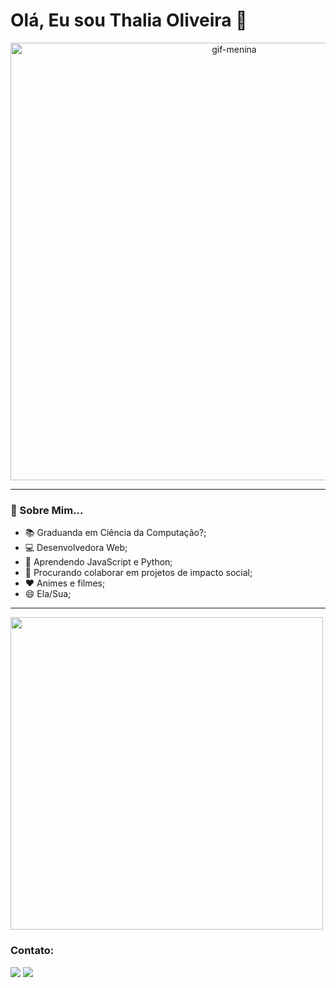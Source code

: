 # Olá, Eu sou Thalia Oliveira 🌷
<p align="center">
  <img width="700px;" src="https://i.pinimg.com/originals/cf/95/9d/cf959d86c0f499c31a8e31238b7cb576.gif" alt="gif-menina"/>
</p>

---
  
### 🚀 Sobre Mim...
- 📚 Graduanda em Ciência da Computação?;
- 💻 Desenvolvedora Web;
- 🌱 Aprendendo JavaScript e Python;
- 👯 Procurando colaborar em projetos de impacto social;
- ❤ Animes e filmes;
- 😄 Ela/Sua;

---

<a href="https://github.com/thascript" align="center">
  <img width="500em" align="center" src="https://github-readme-stats.vercel.app/api/top-langs/?username=thascript&layout=compact&langs_count=7&theme=default"/> 
</a> 

### Contato: 
<a href = "mailto:thalia.oliveira@arapiraca.ufal.br"><img src="https://img.shields.io/badge/Gmail-D14836?style=for-the-badge&logo=gmail&logoColor=white" target="_blank"></a>
<a href = "#"><img src="https://img.shields.io/badge/LinkedIn-0077B5?style=for-the-badge&logo=linkedin&logoColor=white" target="_blank"></a>


